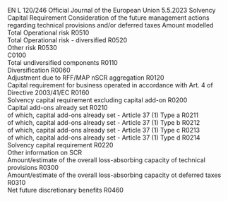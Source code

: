 EN  L 120/246 Official Journal of the European Union 5.5.2023
 Solvency Capital 
Requirement  Consideration of the future 
management actions regarding 
technical provisions and/or 
deferred taxes  Amount modelled  
Total Operational risk  R0510  
Total Operational risk - diversified  R0520  
Other risk  R0530  
C0100  
Total undiversified components  R0110  
Diversification  R0060  
Adjustment due to RFF/MAP nSCR aggregation  R0120  
Capital requirement for business operated in accordance with Art. 4 of Directive 
2003/41/EC  R0160  
Solvency capital requirement excluding capital add-on  R0200  
Capital add-ons already set  R0210  
of which, capital add-ons already set - Article 37 (1) Type a  R0211  
of which, capital add-ons already set - Article 37 (1) Type b  R0212  
of which, capital add-ons already set - Article 37 (1) Type c  R0213  
of which, capital add-ons already set - Article 37 (1) Type d  R0214  
Solvency capital requirement  R0220  
Other information on SCR  
Amount/estimate of the overall loss-absorbing capacity of technical provisions  R0300  
Amount/estimate of the overall loss-absorbing capacity ot deferred taxes  R0310  
Net future discretionary benefits  R0460